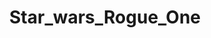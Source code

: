 ---
title: Star_wars_Rogue_One
crosslinks:
- moviescirclejerk
- StarWarsLeaks
- videos
- StarWars
---